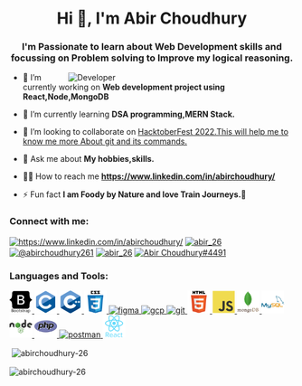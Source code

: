 <h1 align="center">Hi 👋, I'm  Abir Choudhury</h1>
<h3 align="center">I'm Passionate to learn about Web Development skills and focussing on Problem solving to Improve my logical reasoning.</h3>
<img align="right" alt="Developer" width="400" src="https://camo.githubusercontent.com/97d0c0c4209208d8ec9573c7e213e05872a9f59b703868647b559b77af601cc6/68747470733a2f2f692e70696e696d672e636f6d2f6f726967696e616c732f65382f66342f35332f65386634353334363961336563393765636433353464663436356437333931332e676966">

<!-- <p align="left"> <img src="https://komarev.com/ghpvc/?username=abirchoudhury-26&label=Profile%20views&color=0e75b6&style=flat" alt="abirchoudhury-26" /> </p>

<p align="left"> <a href="https://github.com/ryo-ma/github-profile-trophy"><img src="https://github-profile-trophy.vercel.app/?username=abirchoudhury-26" alt="abirchoudhury-26" /></a> </p> -->

- 🔭 I’m currently working on **Web development project using React,Node,MongoDB**

- 🌱 I’m currently learning **DSA programming,MERN Stack.**

- 👯 I’m looking to collaborate on [HacktoberFest 2022.This will help me to know me more About git and its commands.](https://github.com/AbirChoudhury-26/HacktoberFest_2022)

- 💭 Ask me about **My hobbies,skills.**

- 🙋‍♂️ How to reach me **https://www.linkedin.com/in/abirchoudhury/**

- ⚡ Fun fact **I am Foody by Nature and love Train Journeys.🚂**

<h3 align="left">Connect with me:</h3>
<p align="left">
<a href="https://linkedin.com/in/https://www.linkedin.com/in/abirchoudhury/" target="blank"><img align="center" src="https://raw.githubusercontent.com/rahuldkjain/github-profile-readme-generator/master/src/images/icons/Social/linked-in-alt.svg" alt="https://www.linkedin.com/in/abirchoudhury/" height="30" width="40" /></a>
<a href="https://www.codechef.com/users/abir_26" target="blank"><img align="center" src="https://cdn.jsdelivr.net/npm/simple-icons@3.1.0/icons/codechef.svg" alt="abir_26" height="30" width="40" /></a>
<a href="https://www.hackerrank.com/@abirchoudhury261" target="blank"><img align="center" src="https://raw.githubusercontent.com/rahuldkjain/github-profile-readme-generator/master/src/images/icons/Social/hackerrank.svg" alt="@abirchoudhury261" height="30" width="40" /></a>
<a href="https://auth.geeksforgeeks.org/user/abir_26" target="blank"><img align="center" src="https://raw.githubusercontent.com/rahuldkjain/github-profile-readme-generator/master/src/images/icons/Social/geeks-for-geeks.svg" alt="abir_26" height="30" width="40" /></a>
<a href="https://discord.gg/Abir Choudhury#4491" target="blank"><img align="center" src="https://raw.githubusercontent.com/rahuldkjain/github-profile-readme-generator/master/src/images/icons/Social/discord.svg" alt="Abir Choudhury#4491" height="30" width="40" /></a>
</p>

<h3 align="left">Languages and Tools:</h3>
<p align="left"> <a href="https://getbootstrap.com" target="_blank" rel="noreferrer"> <img src="https://raw.githubusercontent.com/devicons/devicon/master/icons/bootstrap/bootstrap-plain-wordmark.svg" alt="bootstrap" width="40" height="40"/> </a> <a href="https://www.cprogramming.com/" target="_blank" rel="noreferrer"> <img src="https://raw.githubusercontent.com/devicons/devicon/master/icons/c/c-original.svg" alt="c" width="40" height="40"/> </a> <a href="https://www.w3schools.com/cpp/" target="_blank" rel="noreferrer"> <img src="https://raw.githubusercontent.com/devicons/devicon/master/icons/cplusplus/cplusplus-original.svg" alt="cplusplus" width="40" height="40"/> </a> <a href="https://www.w3schools.com/css/" target="_blank" rel="noreferrer"> <img src="https://raw.githubusercontent.com/devicons/devicon/master/icons/css3/css3-original-wordmark.svg" alt="css3" width="40" height="40"/> </a> <a href="https://www.figma.com/" target="_blank" rel="noreferrer"> <img src="https://www.vectorlogo.zone/logos/figma/figma-icon.svg" alt="figma" width="40" height="40"/> </a> <a href="https://cloud.google.com" target="_blank" rel="noreferrer"> <img src="https://www.vectorlogo.zone/logos/google_cloud/google_cloud-icon.svg" alt="gcp" width="40" height="40"/> </a> <a href="https://git-scm.com/" target="_blank" rel="noreferrer"> <img src="https://www.vectorlogo.zone/logos/git-scm/git-scm-icon.svg" alt="git" width="40" height="40"/> </a> <a href="https://www.w3.org/html/" target="_blank" rel="noreferrer"> <img src="https://raw.githubusercontent.com/devicons/devicon/master/icons/html5/html5-original-wordmark.svg" alt="html5" width="40" height="40"/> </a> <a href="https://developer.mozilla.org/en-US/docs/Web/JavaScript" target="_blank" rel="noreferrer"> <img src="https://raw.githubusercontent.com/devicons/devicon/master/icons/javascript/javascript-original.svg" alt="javascript" width="40" height="40"/> </a> <a href="https://www.mongodb.com/" target="_blank" rel="noreferrer"> <img src="https://raw.githubusercontent.com/devicons/devicon/master/icons/mongodb/mongodb-original-wordmark.svg" alt="mongodb" width="40" height="40"/> </a> <a href="https://www.mysql.com/" target="_blank" rel="noreferrer"> <img src="https://raw.githubusercontent.com/devicons/devicon/master/icons/mysql/mysql-original-wordmark.svg" alt="mysql" width="40" height="40"/> </a> <a href="https://nodejs.org" target="_blank" rel="noreferrer"> <img src="https://raw.githubusercontent.com/devicons/devicon/master/icons/nodejs/nodejs-original-wordmark.svg" alt="nodejs" width="40" height="40"/> </a> <a href="https://www.php.net" target="_blank" rel="noreferrer"> <img src="https://raw.githubusercontent.com/devicons/devicon/master/icons/php/php-original.svg" alt="php" width="40" height="40"/> </a> <a href="https://postman.com" target="_blank" rel="noreferrer"> <img src="https://www.vectorlogo.zone/logos/getpostman/getpostman-icon.svg" alt="postman" width="40" height="40"/> </a> <a href="https://reactjs.org/" target="_blank" rel="noreferrer"> <img src="https://raw.githubusercontent.com/devicons/devicon/master/icons/react/react-original-wordmark.svg" alt="react" width="40" height="40"/> </a> </p>

<p>&nbsp;<img align="center" src="https://github-readme-stats.vercel.app/api?username=abirchoudhury-26&show_icons=true&locale=en" alt="abirchoudhury-26" /></p>

<p><img align="center" src="https://github-readme-streak-stats.herokuapp.com/?user=abirchoudhury-26&" alt="abirchoudhury-26" /></p>
